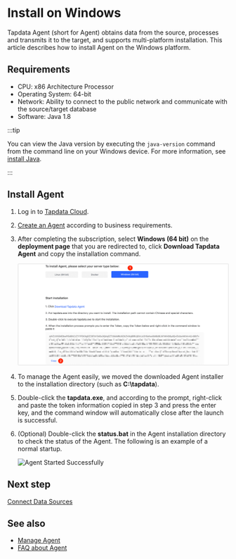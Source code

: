 # Install on Windows

Tapdata Agent (short for Agent) obtains data from the source, processes and transmits it to the target, and supports multi-platform installation. This article describes how to install Agent on the Windows platform.

## Requirements

- CPU: x86 Architecture Processor
- Operating System: 64-bit
- Network: Ability to connect to the public network and communicate with the source/target database
- Software: Java 1.8

:::tip

You can view the Java version by executing the `java-version` command from the command line on your Windows device. For more information, see [install Java](https://www.java.com/en/download/manual.jsp).

:::

## Install Agent

1. Log in to [Tapdata Cloud](https://cloud.tapdata.net/console/v3/).

2. [Create an Agent](../../billing/purchase.md) according to business requirements.

3. After completing the subscription, select **Windows (64 bit)** on the **deployment page** that you are redirected to, click **Download Tapdata Agent** and copy the installation command.

   ![Copy the installation command](../../images/agent_on_windows.png)

4. To manage the Agent easily, we moved the downloaded Agent installer to the installation directory (such as **C:\tapdata**).

5. Double-click the **tapdata.exe**, and according to the prompt, right-click and paste the token information copied in step 3 and press the enter key, and the command window will automatically close after the launch is successful.

6. (Optional) Double-click the **status.bat** in the Agent installation directory to check the status of the Agent. The following is an example of a normal startup.

   ![Agent Started Successfully](../../images/agent_started_on_windows.png)



## Next step

[Connect Data Sources](../connect-database.md)

## See also

* [Manage Agent](../../user-guide/manage-agent.md)
* [FAQ about Agent](../../faq/agent-installation.md)
